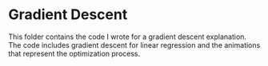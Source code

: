 # Gradient Descent

This folder contains the code I wrote for a gradient descent explanation. The code includes gradient descent for linear regression and the animations that represent the optimization process.